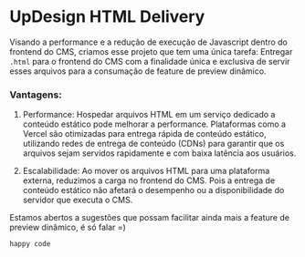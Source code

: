 # UpDesign HTML Delivery

Visando a performance e a redução de execução de Javascript dentro do frontend do CMS, criamos esse projeto que tem uma única tarefa: Entregar ```.html``` para o frontend do CMS com a finalidade única e exclusiva de servir esses arquivos para a consumação de feature de preview dinâmico.

### Vantagens:

1. Performance:
Hospedar arquivos HTML em um serviço dedicado a conteúdo estático pode melhorar a performance. Plataformas como a Vercel são otimizadas para entrega rápida de conteúdo estático, utilizando redes de entrega de conteúdo (CDNs) para garantir que os arquivos sejam servidos rapidamente e com baixa latência aos usuários.

2. Escalabilidade:
Ao mover os arquivos HTML para uma plataforma externa, reduzimos a carga no frontend do CMS. Pois a entrega de conteúdo estático não afetará o desempenho ou a disponibilidade do servidor que executa o CMS.

Estamos abertos a sugestões que possam facilitar ainda mais a feature de preview dinâmico, é só falar =)

```happy code```
